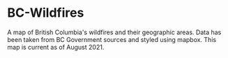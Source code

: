 # BC-Wildfires
A map of British Columbia's wildfires and their geographic areas. Data has been taken from BC Government sources and styled using mapbox. 
This map is current as of August 2021.
